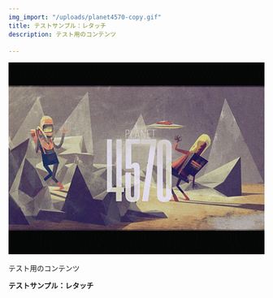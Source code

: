 ```yaml
---
img_import: "/uploads/planet4570-copy.gif"
title: テストサンプル：レタッチ
description: テスト用のコンテンツ

---
```

![](/uploads/planet4570-copy.gif)

テスト用のコンテンツ

**テストサンプル：レタッチ**